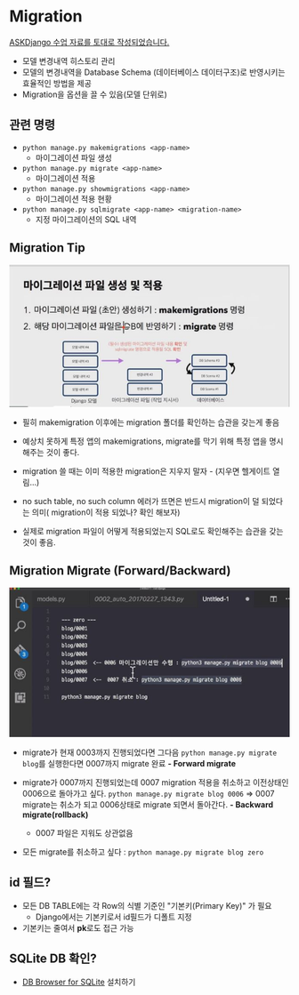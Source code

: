 # Migration

[ASKDjango 수업 자료를 토대로 작성되었습니다.](https://nomade.kr/vod/django/9/)

 - 모델 변경내역 히스토리 관리
 - 모델의 변경내역을 Database Schema (데이터베이스 데이터구조)로 반영시키는 효율적인 방법을 제공
 - Migration을 옵션을 끌 수 있음(모델 단위로)



## 관련 명령

- `python manage.py makemigrations <app-name>`
  - 마이그레이션 파일 생성
- `python manage.py migrate <app-name>`
  - 마이그레이션 적용
- `python manage.py showmigrations <app-name>`
  - 마이그레이션 적용 현황
- `python manage.py sqlmigrate <app-name> <migration-name>`
  - 지정 마이그레이션의 SQL 내역

## Migration Tip
<img src="./imgs/migration.jpg">

- 필히 makemigration 이후에는 migration 폴더를 확인하는 습관을 갖는게 좋음
- 예상치 못하게 특정 앱의 makemigrations, migrate를 막기 위해 특정 앱을 명시해주는 것이 좋다.
- migration 쓸 때는 이미 적용한 migration은 지우지 말자 - (지우면 헬게이트 열림...)

- no such table, no such column 에러가 뜨면은 반드시 migration이 덜 되었다는 의미( migration이 적용 되었나? 확인 해보자)

- 실제로 migration 파일이 어떻게 적용되었는지 SQL로도 확인해주는 습관을 갖는 것이 좋음.


## Migration Migrate (Forward/Backward)

<img src="./imgs/migrate(forward_backward).jpg">

   - migrate가 현재 0003까지 진행되었다면 그다음 `python manage.py migrate blog`를 실행한다면 0007까지 migrate 완료 <b>- Forward migrate</b>

   - migrate가 0007까지 진행되었는데 0007 migration 적용을 취소하고 이전상태인 0006으로 돌아가고 싶다. `python manage.py migrate blog 0006` => 0007 migrate는 취소가 되고 0006상태로 migrate 되면서 돌아간다. <b>- Backward migrate(rollback)</b>
      - 0007 파일은 지워도 상관없음

   - 모든 migrate를 취소하고 싶다 : `python manage.py migrate blog zero`


## id 필드?
- 모든 DB TABLE에는 각 Row의 식별 기준인 "기본키(Primary Key)" 가 필요
  - Django에서는 기본키로서 id필드가 디폴트 지정
- 기본키는 줄여서 <b>pk</b>로도 접근 가능


## SQLite DB 확인?
  - [DB Browser for SQLite](http://sqlitebrowser.org/) 설치하기
